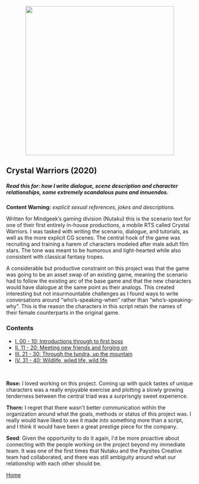 <img src="https://trvscnnn.github.io/portfolio/assets/cryswarr-top.png" width="400" height="400" style="display: block; margin: 0 auto" />

## Crystal Warriors (2020)
##### Read this for: how I write dialogue, scene description and character relationships, some extremely scandalous puns and innuendos.

**Content Warning:** *explicit sexual references, jokes and descriptions.*

Written for Mindgeek’s gaming division (Nutaku) this is the scenario text for one of their first entirely in-house productions, a mobile RTS called Crystal Warriors. I was tasked with writing the scenario, dialogue, and tutorials, as well as the more explicit CG scenes. The central hook of the game was recruiting and training a harem of characters modeled after male adult film stars. The tone was meant to be humorous and light-hearted while also consistent with classical fantasy tropes.

A considerable but productive constraint on this project was that the game was going to be an asset swap of an existing game, meaning the scenario had to follow the existing arc of the base game and that the new characters would have dialogue at the same point as their analogs. This created interesting but not insurmountable challenges as I found ways to write conversations around “who’s-speaking-when” rather than “who’s-speaking-why”.  This is the reason the characters in this script retain the names of their female counterparts in the original game.
### Contents
- [I. 00 - 10: Introductions through to first boss](CrystalWarriors/0010.md)
- [II. 11 - 20: Meeting new friends and forging on](CrystalWarriors/1120.md)
- [III. 21 - 30: Through the tundra, up the mountain](../CrystalWarriors/2130.md)
- [IV. 31 - 40: Wildlife, wiled life, wild life](../CrystalWarriors/3140.md)


<br>

**Rose:** I loved working on this project. Coming up with quick tastes of unique characters was a really enjoyable exercise and plotting a slowly growing tenderness between the central triad was a surprisngly sweet experience.

**Thorn:** I regret that there wasn't better communication within the organization around what the goals, methods or status of this project was. I really would have liked to see it made into something more than a script, and I think it would have been a great prestige piece for the company.

**Seed**: Given the opportunity to do it again, I'd be more proactive about connecting with the people working on the project beyond my immediate team. It was one of the first times that Nutaku and the Paysites Creative team had collaborated, and there was still ambiguity around what our relationship with each other should be.
<br>

[Home](../index.md)